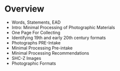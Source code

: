 # Overview

- Words, Statements, EAD
- Intro: Minimal Processing of Photographic Materials
- One Page For Collecting
- Identifying 19th and early 20th century formats
- Photographs PRE-Intake
- Minimal Processing Pre-intake
- Minimal Processing Recommendations
- SHC-Z Images
- Photographic Formats
